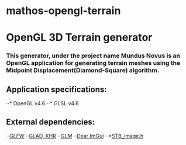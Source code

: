 # mathos-opengl-terrain

# OpenGL 3D Terrain generator

### This generator, under the project name Mundus Novus is an OpenGL application for generating terrain meshes using the Midpoint Displacement(Diamond-Square) algorithm. 

## Application specifications:
⋅⋅* OpenGL v4.6
⋅⋅* GLSL v4.6

## External dependencies:
⋅⋅*[GLFW](https://www.glfw.org/)
⋅⋅*[GLAD, KHR](https://github.com/Dav1dde/glad)
⋅⋅*[GLM](https://glm.g-truc.net/0.9.9/index.html)
⋅⋅*[Dear ImGui](https://github.com/ocornut/imgui)
⋅⋅*[STB_image.h](https://github.com/nothings/stb/blob/master/stb_image.h)

